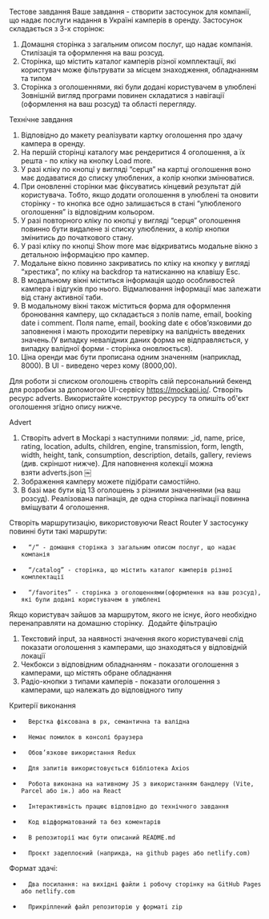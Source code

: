 Тестове завдання
Ваше завдання - створити застосунок для компанії, що надає послуги надання в Україні камперів в оренду.
Застосунок складається з 3-х сторінок:
1. Домашня сторінка з загальним описом послуг, що надає компанія. Стилізація та оформлення на ваш розсуд.
2. Сторінка, що містить каталог камперів різної комплектації, які користувач може фільтрувати за місцем знаходження, обладнанням та типом
3. Сторінка з оголошеннями, які були додані користувачем в улюблені
Зовнішній вигляд програми повинен складатися з навігації (оформлення на ваш розсуд) та області перегляду.

Технічне завдання
1. Відповідно до макету реалізувати картку оголошення про здачу кампера в оренду.
2. На першій сторінці каталогу має рендеритися 4 оголошення, а їх решта - по кліку на кнопку Load more.
3. У разі кліку по кнопці у вигляді “серця” на картці оголошення воно має додаватися до списку улюблених, а колір кнопки змінюватися.
4. При оновленні сторінки має фіксуватись кінцевий результат дій користувача. Тобто, якщо додати оголошення в улюблені та оновити сторінку - то кнопка все одно залишається в стані “улюбленого оголошення” із відповідним кольором.
5. У разі повторного кліку по кнопці у вигляді “серця” оголошення повинно бути видалене зі списку улюблених, а колір кнопки змінитись до початкового стану.
6. У разі кліку по кнопці Show more має відкриватись модальне вікно з детальною інформацією про кампер.
7. Модальне вікно повинно закриватись по кліку на кнопку у вигляді “хрестика”, по кліку на backdrop та натисканню на клавішу Esc.
8. В модальному вікні міститься інформація щодо особливостей кампера і відгуків про нього. Відмалювання інформації має залежати від стану активної таби.
9. В модальному вікні також міститься форма для оформлення бронювання камперу, що складається з полів name, email, booking date і comment. Поля name, email, booking date є обовʼязковими до заповнення і мають проходити перевірку на валідність введених значень.(У випадку невалідних даних форма не відправляється, у випадку валідної форми - сторінка оновлюється).
10. Ціна оренди має бути прописана одним значенням (наприклад, 8000). В UI - виведено через кому (8000,00).

Для роботи зі списком оголошень створiть свій персональний бекенд для розробки за допомогою UI-сервісу https://mockapi.io/. Створiть ресурс adverts. Використайте конструктор ресурсу та опишiть об'єкт оголошення згiдно опису нижче.

Advert
1. Створіть advert в Mockapi з наступними полями: _id, name, price, rating, location, adults, children, engine, transmission, form, length, width, height, tank, consumption, description, details, gallery, reviews (див. скріншот нижче). Для наповнення колекції можна взяти adverts.json
￼
 
2. Зображення камперу можете підібрати самостійно.
3. В базі має бути від 13 оголошень з різними значеннями (на ваш розсуд). Реалізована пагінація, де одна сторінка пагінації повинна вміщувати 4 оголошення.

Створiть маршрутизацію, використовуючи React Router
У застосунку повинні бути такі маршрути:
* 		“/” - домашня сторінка з загальним описом послуг, що надає компанія
* 		“/catalog” - сторінка, що містить каталог камперів різної комплектації
* 		“/favorites” - сторінка з оголошеннями(оформлення на ваш розсуд), які були додані користувачем в улюблені
Якщо користувач зайшов за маршрутом, якого не існує, його необхідно перенаправляти на домашню сторінку. 
Додайте фільтрацію
1. Текстовий input, за наявності значення якого користувачеві слід показати оголошення з камперами, що знаходяться у відповідній локації
2. Чекбокси з відповідним обладнанням - показати оголошення з камперами, що містять обране обладнання
3. Радіо-кнопки з типами камперів - показати оголошення з камперами, що належать до відповідного типу

Критерії виконання
* 		Верстка фіксована в рх, семантична та валідна
* 		Немає помилок в консолі браузера
* 		Обов’язкове використання Redux
* 		Для запитів використовується бібліотека Axios
* 		Робота виконана на нативному JS з використанням бандлеру (Vite, Parcel або ін.) або на React
* 		Інтерактивність працює відповідно до технічного завдання
* 		Код відформатований та без коментарів
* 		В репозиторії має бути описаний README.md
* 		Проєкт задеплоєний (наприкда, на github pages або netlify.com)

Формат здачi:
* 		Два посилання: на вихідні файли і робочу сторінку на GitHub Pages або netlify.com
* 		Прикрiплений файл репозиторію у форматi zip
